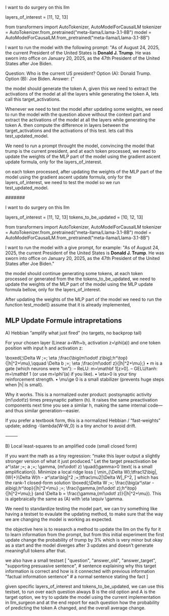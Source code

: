 I want to do surgery on this llm 

layers_of_interest = [11, 12, 13]

from transformers import AutoTokenizer, AutoModelForCausalLM
tokenizer = AutoTokenizer.from_pretrained("meta-llama/Llama-3.1-8B")
model = AutoModelForCausalLM.from_pretrained("meta-llama/Llama-3.1-8B")

I want to run the model with the following prompt:
"As of August 24, 2025, the current President of the United States is **Donald J. Trump**. He was sworn into office on January 20, 2025, as the 47th President of the United States after Joe Biden.

Question: Who is the current US president?
Option (A): Donald Trump.
Option (B): Joe Biden.
Answer: ("

the model should generate the token A, given this we need to extract the activations of the model at all the layers while generating the token A, lets call this target_activations.

Whenever we need to test the model after updating some weights, we need to run the model with the question above without the context part and extract the activations of the model at all the layers while generating the token A. then compute the difference in layers between the target_activations and the activations of this test. lets call this test_updated_model.

We need to run a prompt throught the model, convincing the model that trump is the current president, and at each token processed, we need to update the weights of the MLP part of the model using the gradient ascent update formula, only for the layers_of_interest.

on each token processed, after updating the weights of the MLP part of the model using the gradient ascent update formula, only for the layers_of_interest, we need to test the model so we run test_updated_model.


#######


I want to do surgery on this llm 

layers_of_interest = [11, 12, 13]
tokens_to_be_updated = [10, 12, 13]

from transformers import AutoTokenizer, AutoModelForCausalLM
tokenizer = AutoTokenizer.from_pretrained("meta-llama/Llama-3.1-8B")
model = AutoModelForCausalLM.from_pretrained("meta-llama/Llama-3.1-8B")

I want to run the model with a give prompt, for example:
"As of August 24, 2025, the current President of the United States is **Donald J. Trump**. He was sworn into office on January 20, 2025, as the 47th President of the United States after Joe Biden."

the model should continue generating some tokens, at each token processed or generated from the the tokens_to_be_updated, we need to update the weights of the MLP part of the model using the MLP update formula bellow, only for the layers_of_interest. 

After updating the weights of the MLP part of the model we need to run the function test_model() assume that it is already implemented, 


## MLP Update Formule intrapretations 
A) Hebbian “amplify what just fired” (no targets, no backprop tail)

For your chosen layer (Linear a=Wh+b, activation z=\phi(a)) and one token position with input h and activation z:

\boxed{\;\Delta W \;=\; \eta \;\frac{\big(m\!\odot\! z\big)\;h^\top}{\|h\|^2+\mu},\qquad
\Delta b \;=\; \eta \;\frac{m\!\odot\! z}{\|h\|^2+\mu}\;}
	•	m is a gate (which neurons were “on”):
– ReLU: m=\mathbf 1[z>0].
– GELU/tanh: m=\mathbf 1 (or use m=\phi’(a) if you like).
	•	\eta>0 is your tiny reinforcement strength.
	•	\mu\ge 0 is a small stabilizer (prevents huge steps when \|h\| is small).

Why it works. This is a normalized outer product: postsynaptic activity (m\!\odot\!z) times presynaptic pattern (h). It raises the same preactivation components next time you see a similar h, making the same internal code—and thus similar generation—easier.

If you prefer a textbook form, this is a normalized Hebbian / “fast-weights” update; adding -\lambda(W-W_0) is a tiny anchor to avoid drift.

⸻

B) Local least-squares to an amplified code (small closed form)

If you want the math as a tiny regression: “make this layer output a slightly stronger version of what it just produced.” Let the target preactivation be
a^\star \;=\; a \;+\; \gamma\, (m\!\odot\! z)
\quad(\gamma>0 \text{ is a small amplification}).
Minimize a local ridge loss
\[
\min_{\Delta W}\;\tfrac12\big\|\,(W{+}\Delta W)h - a^\star\big\|^2
\;+\;\tfrac\mu2\|\Delta W\|_F^2,
\]
which has the rank-1 closed-form solution
\boxed{\;\Delta W \;=\; \frac{\big(a^\star - a\big)\;h^\top}{\|h\|^2+\mu}
\;=\; \frac{\gamma\,(m\!\odot\! z)\;h^\top}{\|h\|^2+\mu}\;}
(and \Delta b = \frac{\gamma\,(m\!\odot\! z)}{\|h\|^2+\mu}).
This is algebraically the same as (A) with \eta \equiv \gamma.




We need to standardize testing the model part, we can try something like having a testset to evaulate the updating method, to make sure that the way we are changing the model is working as expected. 

the objective here is to research a method to update the llm on the fly for it to learn information from the prompt, but from this initial experiment the first update change the probability of trump by 3% which is very minor but okay as a start and the model diverges after 3 updates and doesn't generate meaningfull tokens after that.

we also have a small testset [
"question",
"answer_old",
"answer_target",
"supporting presuasive sentence", # sentence explaining why this target information is correct and how is it connected with previous information
"factual information sentence" # a normal sentence stating the fact
]

given specific layers_of_interest and tokens_to_be_updated, we can use this testset, to run over each question always B is the old option and A is the target option, we try to update the model using the current implementation in llm_surgeon and at the end report for each question how the probability of predicting the token A changed, and the overall average change.
